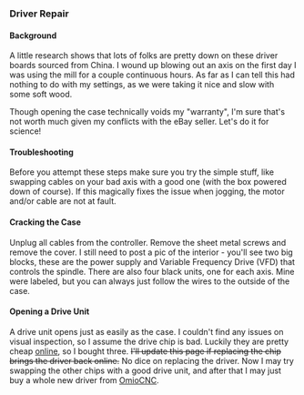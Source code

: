### Driver Repair

#### Background

A little research shows that lots of folks are pretty down on these driver
boards sourced from China. I wound up blowing out an axis on the first
day I was using the mill for a couple continuous hours. As far as I can
tell this had nothing to do with my settings, as we were taking it nice
and slow with some soft wood.

Though opening the case technically voids my "warranty", I'm sure that's
not worth much given my conflicts with the eBay seller. Let's do it
for science!

#### Troubleshooting

Before you attempt these steps make sure you try the simple stuff, like
swapping cables on your bad axis with a good one (with the box powered
down of course). If this magically fixes the issue when jogging, the
motor and/or cable are not at fault.

#### Cracking the Case

Unplug all cables from the controller. Remove the
sheet metal screws and remove the cover. I still need to post a pic of
the interior - you'll see two big blocks, these are the power supply and
Variable Frequency Drive (VFD) that controls the spindle. There are also
four black units, one for each axis. Mine were labeled, but you can
always just follow the wires to the outside of the case.

#### Opening a Drive Unit

A drive unit opens just as easily as the case. I couldn't find any
issues on visual inspection, so I assume the drive chip is bad. Luckily
they are pretty cheap [online](https://www.digikey.com/product-detail/en/TB6560AHQ,8/TB6560AHQ8-ND/1730072), 
so I bought three. ~~I'll update this page if replacing the chip brings
the driver back online.~~ No dice on replacing the driver. Now I may try
swapping the other chips with a good drive unit, and after that I may
just buy a whole new driver from
[OmioCNC](http://www.omiocnc.com/x4-800-usb-4a-cnc-desktop-engraver.html).
